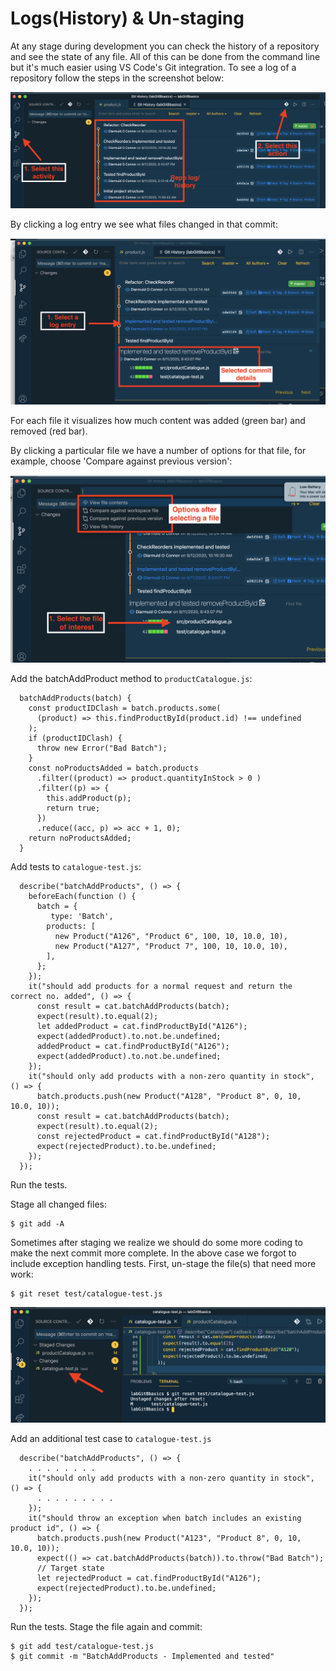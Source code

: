 # Logs\(History\) & Un-staging

At any stage during development you can check the history of a repository and see the state of any file. All of this can be done from the command line but it's much easier using VS Code's Git integration. To see a log of a repository follow the steps in the screenshot below:

![](.gitbook/assets/log.png)

By clicking a log entry we see what files changed in that commit:

![](.gitbook/assets/changes.png)

For each file it visualizes how much content was added \(green bar\) and removed \(red bar\).

By clicking a particular file we have a number of options for that file, for example, choose 'Compare against previous version':

![](.gitbook/assets/filehistory.png)

Add the batchAddProduct method to `productCatalogue.js`:

```text
  batchAddProducts(batch) {
    const productIDClash = batch.products.some(
      (product) => this.findProductById(product.id) !== undefined
    );
    if (productIDClash) {
      throw new Error("Bad Batch");
    }
    const noProductsAdded = batch.products
      .filter((product) => product.quantityInStock > 0 )
      .filter((p) => {
        this.addProduct(p);
        return true;
      })
      .reduce((acc, p) => acc + 1, 0);
    return noProductsAdded;
  }
```

Add tests to `catalogue-test.js`:

```text
  describe("batchAddProducts", () => {
    beforeEach(function () {
      batch = {
         type: 'Batch',
        products: [
          new Product("A126", "Product 6", 100, 10, 10.0, 10),
          new Product("A127", "Product 7", 100, 10, 10.0, 10),
        ],
      };
    });
    it("should add products for a normal request and return the correct no. added", () => {
      const result = cat.batchAddProducts(batch);
      expect(result).to.equal(2);
      let addedProduct = cat.findProductById("A126");
      expect(addedProduct).to.not.be.undefined;
      addedProduct = cat.findProductById("A126");
      expect(addedProduct).to.not.be.undefined;
    });
    it("should only add products with a non-zero quantity in stock", () => {
      batch.products.push(new Product("A128", "Product 8", 0, 10, 10.0, 10));
      const result = cat.batchAddProducts(batch);
      expect(result).to.equal(2);
      const rejectedProduct = cat.findProductById("A128");
      expect(rejectedProduct).to.be.undefined;
    });
  });
```

Run the tests.

Stage all changed files:

```text
$ git add -A
```

Sometimes after staging we realize we should do some more coding to make the next commit more complete. In the above case we forgot to include exception handling tests. First, un-stage the file\(s\) that need more work:

```text
$ git reset test/catalogue-test.js
```

![](.gitbook/assets/unstage.png)

Add an additional test case to `catalogue-test.js`

```text
  describe("batchAddProducts", () => {
    . . . . . . . . 
    it("should only add products with a non-zero quantity in stock", () => {
      . . . . . . . . .
    });
    it("should throw an exception when batch includes an existing product id", () => {
      batch.products.push(new Product("A123", "Product 8", 0, 10, 10.0, 10));
      expect(() => cat.batchAddProducts(batch)).to.throw("Bad Batch");
      // Target state
      let rejectedProduct = cat.findProductById("A126");
      expect(rejectedProduct).to.be.undefined; 
    });
  });
```

Run the tests. Stage the file again and commit:

```text
$ git add test/catalogue-test.js 
$ git commit -m "BatchAddProducts - Implemented and tested"
```

